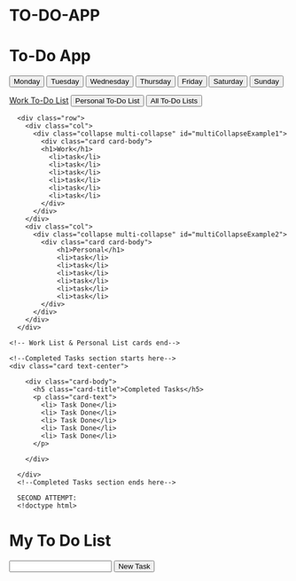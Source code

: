 # TO-DO-APP
  <h1>To-Do App</h1>
    <!-- Buttons for dates start-->
    <div class="d-grid gap-2 d-md-block">
        <button class="btn btn-primary" type="button">Monday</button>
        <button class="btn btn-primary" type="button">Tuesday</button>
        <button class="btn btn-primary" type="button">Wednesday</button>
        <button class="btn btn-primary" type="button">Thursday</button>
        <button class="btn btn-primary" type="button">Friday</button>
        <button class="btn btn-primary" type="button">Saturday</button>
        <button class="btn btn-primary" type="button">Sunday</button>
    </div>
    <!-- Buttons for dates end-->
    <!-- Work List & Personal List cards start-->
    <p>
        <a class="btn btn-primary" data-bs-toggle="collapse" href="#multiCollapseExample1" role="button" aria-expanded="false" aria-controls="multiCollapseExample1">Work To-Do List</a>
        <button class="btn btn-primary" type="button" data-bs-toggle="collapse" data-bs-target="#multiCollapseExample2" aria-expanded="false" aria-controls="multiCollapseExample2">Personal To-Do List</button>
        <button class="btn btn-primary" type="button" data-bs-toggle="collapse" data-bs-target=".multi-collapse" aria-expanded="false" aria-controls="multiCollapseExample1 multiCollapseExample2">All To-Do Lists</button>
      </p>
     
      <div class="row">
        <div class="col">
          <div class="collapse multi-collapse" id="multiCollapseExample1">
            <div class="card card-body">
            <h1>Work</h1>
              <li>task</li>
              <li>task</li>
              <li>task</li>
              <li>task</li>
              <li>task</li>
              <li>task</li>
            </div>
          </div>
        </div>
        <div class="col">
          <div class="collapse multi-collapse" id="multiCollapseExample2">
            <div class="card card-body">
                <h1>Personal</h1>
                <li>task</li>
                <li>task</li>
                <li>task</li>
                <li>task</li>
                <li>task</li>
                <li>task</li>
            </div>
          </div>
        </div>
      </div>
    
    <!-- Work List & Personal List cards end-->

    <!--Completed Tasks section starts here-->
    <div class="card text-center">
        
        <div class="card-body">
          <h5 class="card-title">Completed Tasks</h5>
          <p class="card-text">
            <li> Task Done</li>
            <li> Task Done</li>
            <li> Task Done</li>
            <li> Task Done</li>
            <li> Task Done</li>
          </p>
      
        </div>
        
      </div>
      <!--Completed Tasks section ends here-->

      SECOND ATTEMPT:
      <!doctype html>
<html lang="en">

<head>
  <meta charset="utf-8">
  <meta name="viewport" content="width=device-width, initial-scale=1">
  <title>To-Do App</title>
  <link href="/CSS/stylesheet.css" rel="stylesheet" type="text/css">
  <!--<link href="https://cdn.jsdelivr.net/npm/bootstrap@5.2.0-beta1/dist/css/bootstrap.min.css" rel="stylesheet" integrity="sha384-0evHe/X+R7YkIZDRvuzKMRqM+OrBnVFBL6DOitfPri4tjfHxaWutUpFmBp4vmVor" crossorigin="anonymous">-->

</head>

<body>
<div class="heading">
  <h1>My To Do List</h1>
</div>
 <div class="form">
  <form>
    <input type="text" id="newTask" name="newTask">
    <button type="button">New Task</button>
  </form>
</div>

  <script src="/JS/index.js"></script>
  <!--<script src="https://cdn.jsdelivr.net/npm/bootstrap@5.2.0-beta1/dist/js/bootstrap.bundle.min.js" integrity="sha384-pprn3073KE6tl6bjs2QrFaJGz5/SUsLqktiwsUTF55Jfv3qYSDhgCecCxMW52nD2" crossorigin="anonymous"></script>-->
 
</body>

</html>